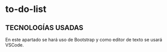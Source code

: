 # to-do-list

## TECNOLOGÍAS USADAS

En este apartado se hará uso de Bootstrap y como editor de texto se usará VSCode.
